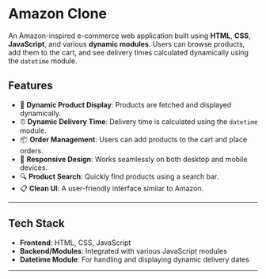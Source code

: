 # **Amazon Clone**

An Amazon-inspired e-commerce web application built using **HTML**, **CSS**, **JavaScript**, and various **dynamic modules**. Users can browse products, add them to the cart, and see delivery times calculated dynamically using the `datetime` module.

## **Features**
- 🛒 **Dynamic Product Display**: Products are fetched and displayed dynamically.
- ⏰ **Dynamic Delivery Time**: Delivery time is calculated using the `datetime` module.
- 📦 **Order Management**: Users can add products to the cart and place orders.
- 🌟 **Responsive Design**: Works seamlessly on both desktop and mobile devices.
- 🔍 **Product Search**: Quickly find products using a search bar.
- 📋 **Clean UI**: A user-friendly interface similar to Amazon.

---

## **Tech Stack**
- **Frontend**: HTML, CSS, JavaScript
- **Backend/Modules**: Integrated with various JavaScript modules
- **Datetime Module**: For handling and displaying dynamic delivery dates

---
